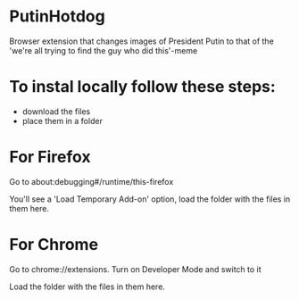 # PutinHotdog
Browser extension that changes images of President Putin to that of the 'we're all trying to find the guy who did this'-meme

# To instal locally follow these steps:
- download the files
- place them in a folder 

# For Firefox
Go to about:debugging#/runtime/this-firefox

You'll see a 'Load Temporary Add-on' option, load the folder with the files in them here.

# For Chrome
Go to chrome://extensions.
Turn on Developer Mode and switch to it

Load the folder with the files in them here.
